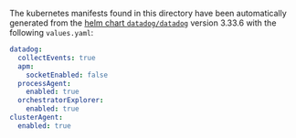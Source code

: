 The kubernetes manifests found in this directory have been automatically generated
from the [helm chart `datadog/datadog`](https://github.com/DataDog/helm-charts/tree/master/charts/datadog)
version 3.33.6 with the following `values.yaml`:

```yaml
datadog:
  collectEvents: true
  apm:
    socketEnabled: false
  processAgent:
    enabled: true
  orchestratorExplorer:
    enabled: true
clusterAgent:
  enabled: true
```
